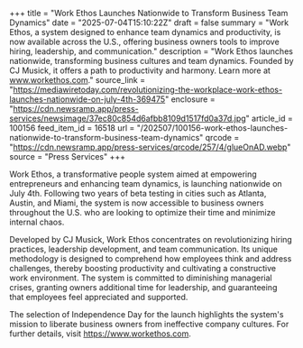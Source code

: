 +++
title = "Work Ethos Launches Nationwide to Transform Business Team Dynamics"
date = "2025-07-04T15:10:22Z"
draft = false
summary = "Work Ethos, a system designed to enhance team dynamics and productivity, is now available across the U.S., offering business owners tools to improve hiring, leadership, and communication."
description = "Work Ethos launches nationwide, transforming business cultures and team dynamics. Founded by CJ Musick, it offers a path to productivity and harmony. Learn more at www.workethos.com."
source_link = "https://mediawiretoday.com/revolutionizing-the-workplace-work-ethos-launches-nationwide-on-july-4th-369475"
enclosure = "https://cdn.newsramp.app/press-services/newsimage/37ec80c854d6afbb8109d1517fd0a37d.jpg"
article_id = 100156
feed_item_id = 16518
url = "/202507/100156-work-ethos-launches-nationwide-to-transform-business-team-dynamics"
qrcode = "https://cdn.newsramp.app/press-services/qrcode/257/4/glueOnAD.webp"
source = "Press Services"
+++

<p>Work Ethos, a transformative people system aimed at empowering entrepreneurs and enhancing team dynamics, is launching nationwide on July 4th. Following two years of beta testing in cities such as Atlanta, Austin, and Miami, the system is now accessible to business owners throughout the U.S. who are looking to optimize their time and minimize internal chaos.</p><p>Developed by CJ Musick, Work Ethos concentrates on revolutionizing hiring practices, leadership development, and team communication. Its unique methodology is designed to comprehend how employees think and address challenges, thereby boosting productivity and cultivating a constructive work environment. The system is committed to diminishing managerial crises, granting owners additional time for leadership, and guaranteeing that employees feel appreciated and supported.</p><p>The selection of Independence Day for the launch highlights the system's mission to liberate business owners from ineffective company cultures. For further details, visit <a href="https://www.workethos.com" rel="nofollow" target="_blank">https://www.workethos.com</a>.</p>
